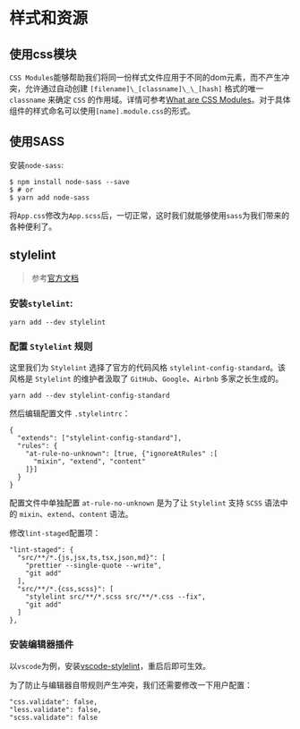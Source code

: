 # 样式和资源

## 使用css模块
`CSS Modules`能够帮助我们将同一份样式文件应用于不同的dom元素，而不产生冲突，允许通过自动创建 `[filename]\_[classname]\_\_[hash]` 格式的唯一 `classname` 来确定 `CSS` 的作用域。详情可参考[What are CSS Modules](https://css-tricks.com/css-modules-part-1-need/)。对于具体组件的样式命名可以使用`[name].module.css`的形式。

## 使用SASS

安装`node-sass`:

```
$ npm install node-sass --save
$ # or
$ yarn add node-sass
```

将`App.css`修改为`App.scss`后，一切正常，这时我们就能够使用`sass`为我们带来的各种便利了。

## stylelint

> 参考[官方文档](https://stylelint.io/)

### 安装`stylelint`:

```
yarn add --dev stylelint
```

### 配置 `Stylelint` 规则

这里我们为 `Stylelint` 选择了官方的代码风格 `stylelint-config-standard`。该风格是 `Stylelint` 的维护者汲取了 `GitHub`、`Google`、`Airbnb` 多家之长生成的。

```
yarn add --dev stylelint-config-standard
```

然后编辑配置文件 `.stylelintrc`：

```
{
  "extends": ["stylelint-config-standard"],
  "rules": {
    "at-rule-no-unknown": [true, {"ignoreAtRules" :[
      "mixin", "extend", "content"
    ]}]
  }
}
```
配置文件中单独配置 `at-rule-no-unknown` 是为了让 `Stylelint` 支持 `SCSS` 语法中的 `mixin`、`extend`、`content` 语法。

修改`lint-staged`配置项：

```
"lint-staged": {
  "src/**/*.{js,jsx,ts,tsx,json,md}": [
    "prettier --single-quote --write",
    "git add"
  ],
  "src/**/*.{css,scss}": [
    "stylelint src/**/*.scss src/**/*.css --fix",
    "git add"
  ]
},
```

### 安装编辑器插件

以`vscode`为例，安装[vscode-stylelint](https://github.com/shinnn/vscode-stylelint)，重启后即可生效。

为了防止与编辑器自带规则产生冲突，我们还需要修改一下用户配置：

```
"css.validate": false,
"less.validate": false,
"scss.validate": false
```